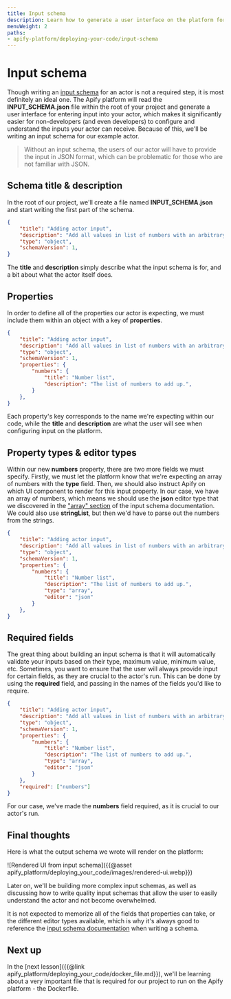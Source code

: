 ```yaml
---
title: Input schema
description: Learn how to generate a user interface on the platform for your actor's input with a single file - the INPUT_SCHEMA.json file.
menuWeight: 2
paths:
- apify-platform/deploying-your-code/input-schema
---
```


# [](#input-schema) Input schema

Though writing an [input schema](https://docs.apify.com/actors/development/input-schema) for an actor is not a required step, it is most definitely an ideal one. The Apify platform will read the **INPUT_SCHEMA.json** file within the root of your project and generate a user interface for entering input into your actor, which makes it significantly easier for non-developers (and even developers) to configure and understand the inputs your actor can receive. Because of this, we'll be writing an input schema for our example actor.

> Without an input schema, the users of our actor will have to provide the input in JSON format, which can be problematic for those who are not familiar with JSON.

## [](#title-and-description) Schema title & description

In the root of our project, we'll create a file named **INPUT_SCHEMA.json** and start writing the first part of the schema.

```JSON
{
    "title": "Adding actor input",
    "description": "Add all values in list of numbers with an arbitrary length.",
    "type": "object",
    "schemaVersion": 1,
}
```

The **title** and **description** simply describe what the input schema is for, and a bit about what the actor itself does.

## [](#properties) Properties

In order to define all of the properties our actor is expecting, we must include them within an object with a key of **properties**.

```JSON
{
    "title": "Adding actor input",
    "description": "Add all values in list of numbers with an arbitrary length.",
    "type": "object",
    "schemaVersion": 1,
    "properties": {
        "numbers": {
            "title": "Number list",
            "description": "The list of numbers to add up.",
        }
    },
}
```

Each property's key corresponds to the name we're expecting within our code, while the **title** and **description** are what the user will see when configuring input on the platform.

## [](#property-types) Property types & editor types

Within our new **numbers** property, there are two more fields we must specify. Firstly, we must let the platform know that we're expecting an array of numbers with the **type** field. Then, we should also instruct Apify on which UI component to render for this input property. In our case, we have an array of numbers, which means we should use the **json** editor type that we discovered in the ["array" section](https://docs.apify.com/actors/development/input-schema#array) of the input schema documentation. We could also use **stringList**, but then we'd have to parse out the numbers from the strings.

```JSON
{
    "title": "Adding actor input",
    "description": "Add all values in list of numbers with an arbitrary length.",
    "type": "object",
    "schemaVersion": 1,
    "properties": {
        "numbers": {
            "title": "Number list",
            "description": "The list of numbers to add up.",
            "type": "array",
            "editor": "json"
        }
    },
}
```

## [](#required-fields) Required fields

The great thing about building an input schema is that it will automatically validate your inputs based on their type, maximum value, minimum value, etc. Sometimes, you want to ensure that the user will always provide input for certain fields, as they are crucial to the actor's run. This can be done by using the **required** field, and passing in the names of the fields you'd like to require.

```JSON
{
    "title": "Adding actor input",
    "description": "Add all values in list of numbers with an arbitrary length.",
    "type": "object",
    "schemaVersion": 1,
    "properties": {
        "numbers": {
            "title": "Number list",
            "description": "The list of numbers to add up.",
            "type": "array",
            "editor": "json"
        }
    },
    "required": ["numbers"]
}
```

For our case, we've made the **numbers** field required, as it is crucial to our actor's run.

## [](#final-thoughts) Final thoughts

Here is what the output schema we wrote will render on the platform:

![Rendered UI from input schema]({{@asset apify_platform/deploying_your_code/images/rendered-ui.webp}})

Later on, we'll be building more complex input schemas, as well as discussing how to write quality input schemas that allow the user to easily understand the actor and not become overwhelmed.

It is not expected to memorize all of the fields that properties can take, or the different editor types available, which is why it's always good to reference the [input schema documentation](https://docs.apify.com/actors/development/input-schema) when writing a schema.

## [](#next) Next up

In the [next lesson]({{@link apify_platform/deploying_your_code/docker_file.md}}), we'll be learning about a very important file that is required for our project to run on the Apify platform - the Dockerfile.
